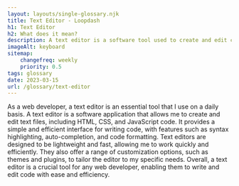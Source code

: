 ```yaml
--- 
layout: layouts/single-glossary.njk
title: Text Editor - Loopdash
h1: Text Editor
h2: What does it mean?
description: A text editor is a software tool used to create and edit code and content within the WordPress platform.
imageAlt: keyboard
sitemap:
	changefreq: weekly
	priority: 0.5
tags: glossary
date: 2023-03-15
url: /glossary/text-editor
---
```


As a web developer, a text editor is an essential tool that I use on a daily basis. A text editor is a software application that allows me to create and edit text files, including HTML, CSS, and JavaScript code. It provides a simple and efficient interface for writing code, with features such as syntax highlighting, auto-completion, and code formatting. Text editors are designed to be lightweight and fast, allowing me to work quickly and efficiently. They also offer a range of customization options, such as themes and plugins, to tailor the editor to my specific needs. Overall, a text editor is a crucial tool for any web developer, enabling them to write and edit code with ease and efficiency.
